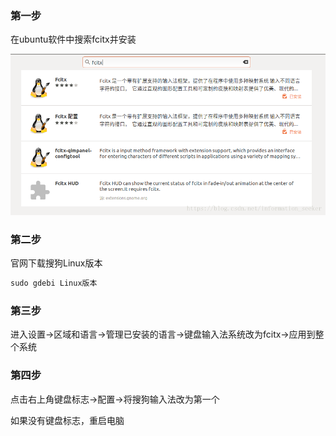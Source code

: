 ### 第一步

在ubuntu软件中搜索fcitx并安装

![](../images/ubuntu18.04-sogou.png)

### 第二步

官网下载搜狗Linux版本

```java
sudo gdebi Linux版本
```

### 第三步

进入设置->区域和语言->管理已安装的语言->键盘输入法系统改为fcitx->应用到整个系统

### 第四步

点击右上角键盘标志->配置->将搜狗输入法改为第一个

如果没有键盘标志，重启电脑

